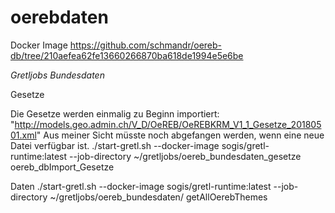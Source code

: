 # oerebdaten

Docker Image
https://github.com/schmandr/oereb-db/tree/210aefea62fe13660266870ba618de1994e5e6be


*Gretljobs Bundesdaten*

Gesetze

Die Gesetze werden einmalig zu Beginn importiert: "http://models.geo.admin.ch/V_D/OeREB/OeREBKRM_V1_1_Gesetze_20180501.xml"
Aus meiner Sicht müsste noch abgefangen werden, wenn eine neue Datei verfügbar ist.
./start-gretl.sh --docker-image sogis/gretl-runtime:latest --job-directory ~/gretljobs/oereb_bundesdaten_gesetze oereb_dbImport_Gesetze

Daten
./start-gretl.sh --docker-image sogis/gretl-runtime:latest --job-directory ~/gretljobs/oereb_bundesdaten/ getAllOerebThemes
